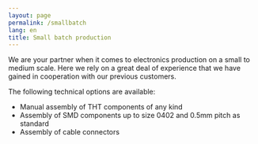 ```yaml
---
layout: page
permalink: /smallbatch
lang: en
title: Small batch production
---
```


We are your partner when it comes to electronics production on a small to medium scale. Here we rely on a great deal of experience that we have gained in cooperation with our previous customers.

The following technical options are available:
- Manual assembly of THT components of any kind
- Assembly of SMD components up to size 0402 and 0.5mm pitch as standard
- Assembly of cable connectors